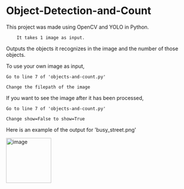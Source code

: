 # Object-Detection-and-Count

This project was made using OpenCV and YOLO in Python.

        It takes 1 image as input.

Outputs the objects it recognizes in the image and the number of those objects.

To use your own image as input,
  
 	Go to line 7 of 'objects-and-count.py'
  
 	Change the filepath of the image

If you want to see the image after it has been processed,
  
  	Go to line 7 of 'objects-and-count.py'
  
  	Change show=False to show=True

Here is an example of the output for 'busy_street.png'

<img width="123" alt="image" src="https://github.com/MohnishSS/Object-Detection-and-Count/assets/133986129/4d56942b-2816-4cbb-ba55-2522eb87efb5">


